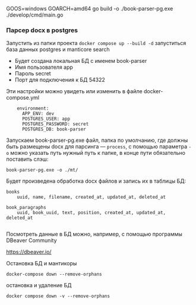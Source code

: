 GOOS=windows GOARCH=amd64 go build -o ./book-parser-pg.exe ./develop/cmd/main.go

### Парсер docx в postgres

Запустить из папки проекта `docker compose up --build -d`
запуститься база данных postgres и manticore search

- Будет создана локальная БД с именем book-parser
- Имя пользователя app
- Пароль secret
- Порт для подключения к БД 54322

Эти настройки можно увидеть или изменить в файле docker-compose.yml
```
    environment:
      APP_ENV: dev
      POSTGRES_USER: app
      POSTGRES_PASSWORD: secret
      POSTGRES_DB: book-parser
```

Запускаем book-parser-pg.exe файл, папка по умолчанию, где должны быть размещены docx для парсинга — `process`, с помощью параметра `-o` можно указать путь нужный путь к папке, в конце пути обязательно поставить слэш:

`book-parser-pg.exe -o ./mt/`

Будет произведена обработка docx файлов и запись их в таблицы БД:
```
books
    uuid, name, filename, created_at, updated_at, deleted_at

book_paragraphs
    uuid, book_uuid, text, position, created_at, updated_at, deleted_at
    
```

Посмотреть данные в БД можно, например, с помощью программы DBeaver Community

https://dbeaver.io/

Остановка БД и мантикоры

`docker-compose down --remove-orphans`

остановка и удаление БД

`docker compose down -v --remove-orphans`

